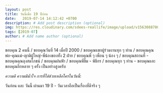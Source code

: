 ```yaml
---
layout: post
title: วันนี้เมื่อ 19 ปีก่อน
date:   2019-07-14 14:12:42 +0700
description: # Add post description (optional)
img: https://res.cloudinary.com/sdees-reallife/image/upload/v1563088780/IMG_20190714_141802.jpg # Add image post (optional)
tags: [2019-07]
author: # Add name author (optional)
---
```

ขอบคุณ 2 คนนี้ / ขอบคุณวันที่ 14 เมื่อปี 2000 / ขอบคุณแขกผู้ร่วมงานทุก ๆ ท่าน / ขอบคุณคุณพ่อ-คุณแม่-ญาติผู้ใหญ่-พี่น้องของทั้ง 2 ฝ่าย / ขอบคุณพี่ ๆ เพื่อน ๆ น้อง ๆ / ขอบคุณสถานที่ - ขอบคุณคุณลุงสมโภชน์ / ขอบคุณฝนฟ้า / ขอบคุณพี่ชิ้ม - พิธีกร / ขอบคุณทุก ๆ ท่าน - ขอบคุณและขอบคุณอีกหลาย ๆ ครั้ง เป็นอย่างสูงครับ

<i class="fa fa-child" style="color:plum"></i>

*ความดี ความมีน้ำใจ การที่ได้ช่วยเหลือใครในวันนี้*:

วันก่อน และ วันนี้ ผ่านมา 19 ปี - วันเวลาถือเป็นเรื่องที่ดีจริง ๆ
